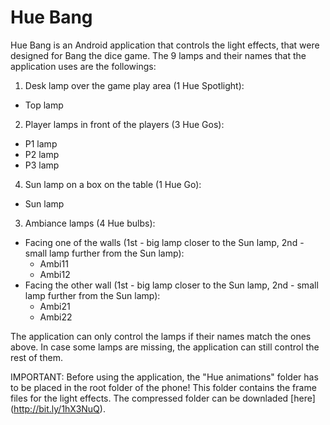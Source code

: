 # Hue Bang
Hue Bang is an Android application that controls the light effects, that were designed for Bang the dice game.
The 9 lamps and their names that the application uses are the followings:

1.  Desk lamp over the game play area (1 Hue Spotlight): 
  - Top lamp
2.  Player lamps in front of the players (3 Hue Gos):
  - P1 lamp
  - P2 lamp
  - P3 lamp
4.  Sun lamp on a box on the table (1 Hue Go): 
  - Sun lamp
3.  Ambiance lamps (4 Hue bulbs):
  - Facing one of the walls (1st - big lamp closer to the Sun lamp, 2nd - small lamp further from the Sun lamp):
    - Ambi11
    - Ambi12
  - Facing the other wall (1st - big lamp closer to the Sun lamp, 2nd - small lamp further from the Sun lamp):
    - Ambi21
    - Ambi22

  
The application can only control the lamps if their names match the ones above. 
In case some lamps are missing, the application can still control the rest of them. 

IMPORTANT: Before using the application, the "Hue animations" folder has to be placed in the root folder of the phone! This folder contains the frame files for the light effects. The compressed folder can be downladed [here] (http://bit.ly/1hX3NuQ).
